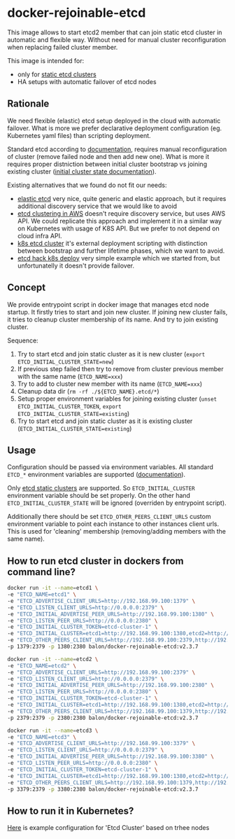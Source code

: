 # docker-rejoinable-etcd

This image allows to start etcd2 member that can join static etcd cluster in automatic and flexible way. Without need for manual cluster reconfiguration when replacing failed cluster member. 

This image is intended for:

- only for [static etcd clusters](https://coreos.com/etcd/docs/latest/clustering.html#static) 
- HA setups with automatic failover of etcd nodes

## Rationale

We need flexible (elastic) etcd setup deployed in the cloud with automatic failover. What is more we prefer declarative deployment configuration (eg. Kubernetes yaml files) than scripting deployment. 

Standard etcd according to [documentation](https://coreos.com/etcd/docs/latest/runtime-configuration.html#replace-a-failed-machine), requires manual reconfiguration of cluster (remove failed node and then add new one). What is more it requires proper distniction between initial cluster bootstrap vs joining existing cluster ([initial cluster state documentation](https://coreos.com/etcd/docs/latest/configuration.html#initial-cluster-state)).  
 
Existing alternatives that we found do not fit our needs:

- [elastic etcd](https://github.com/sttts/elastic-etcd) very nice, quite generic and elastic approach, but it requires additional discovery service that we would like to avoid
- [etcd clustering in AWS](http://engineering.monsanto.com/2015/06/12/etcd-clustering/) doesn't require discovery service, but uses AWS API. We could replicate this approach and implement it in a similar way on Kubernetes with usage of K8S API. But we prefer to not depend on cloud infra API.
- [k8s etcd cluster](https://github.com/blended/k8s-etcd-cluster) it's external deployment scripting with distinction between bootstrap and further lifetime phases, which we want to avoid.
- [etcd hack k8s deploy](https://github.com/coreos/etcd/tree/v2.3.7/hack/kubernetes-deploy) very simple example which we started from, but unfortunatelly it doesn't provide failover.

## Concept

We provide entrypoint script in docker image that manages etcd node startup. It firstly tries to start and join new cluster. If joining new cluster fails, it tries to cleanup cluster membership of its name. And try to join existing cluster. 

Sequence:

1. Try to start etcd and join static cluster as it is new cluster (`export ETCD_INITIAL_CLUSTER_STATE=new`)
2. If previous step failed then try to remove from cluster previous member with the same name (`ETCD_NAME=xxx`)
3. Try to add to cluster new member with its name (`ETCD_NAME=xxx`)
4. Cleanup data dir (`rm -rf ./${ETCD_NAME}.etcd/*`)
5. Setup proper environment variables for joining existing cluster (`unset ETCD_INITIAL_CLUSTER_TOKEN`, `export ETCD_INITIAL_CLUSTER_STATE=existing`)
6. Try to start etcd and join static cluster as it is existing cluster (`ETCD_INITIAL_CLUSTER_STATE=existing`)

## Usage

Configuration should be passed via environment variables. All standard `ETCD_*` environment variables are supported ([documentation](https://coreos.com/etcd/docs/latest/configuration.html)).

Only [etcd static clusters](https://coreos.com/etcd/docs/latest/clustering.html#static) are supported. So `ETCD_INITIAL_CLUSTER` environment variable should be set properly. On the other hand `ETCD_INITIAL_CLUSTER_STATE` will be ignored (overriden by entrypoint script).

Additionally there should be set `ETCD_OTHER_PEERS_CLIENT_URLS` custom environment variable to point each instance to other instances client urls. This is used for 'cleaning' membership (removing/adding members with the same name). 

## How to run etcd cluster in dockers from command line?

````bash
docker run -it --name=etcd1 \
-e "ETCD_NAME=etcd1" \
-e "ETCD_ADVERTISE_CLIENT_URLS=http://192.168.99.100:1379" \
-e "ETCD_LISTEN_CLIENT_URLS=http://0.0.0.0:2379" \
-e "ETCD_INITIAL_ADVERTISE_PEER_URLS=http://192.168.99.100:1380" \
-e "ETCD_LISTEN_PEER_URLS=http://0.0.0.0:2380" \
-e "ETCD_INITIAL_CLUSTER_TOKEN=etcd-cluster-1" \
-e "ETCD_INITIAL_CLUSTER=etcd1=http://192.168.99.100:1380,etcd2=http://192.168.99.100:2380,etcd3=http://192.168.99.100:3380" \
-e "ETCD_OTHER_PEERS_CLIENT_URLS=http://192.168.99.100:2379,http://192.168.99.100:3379" \
-p 1379:2379 -p 1380:2380 balon/docker-rejoinable-etcd:v2.3.7
````

````bash
docker run -it --name=etcd2 \
-e "ETCD_NAME=etcd2" \
-e "ETCD_ADVERTISE_CLIENT_URLS=http://192.168.99.100:2379" \
-e "ETCD_LISTEN_CLIENT_URLS=http://0.0.0.0:2379" \
-e "ETCD_INITIAL_ADVERTISE_PEER_URLS=http://192.168.99.100:2380" \
-e "ETCD_LISTEN_PEER_URLS=http://0.0.0.0:2380" \
-e "ETCD_INITIAL_CLUSTER_TOKEN=etcd-cluster-1" \
-e "ETCD_INITIAL_CLUSTER=etcd1=http://192.168.99.100:1380,etcd2=http://192.168.99.100:2380,etcd3=http://192.168.99.100:3380" \
-e "ETCD_OTHER_PEERS_CLIENT_URLS=http://192.168.99.100:1379,http://192.168.99.100:3379" \
-p 2379:2379 -p 2380:2380 balon/docker-rejoinable-etcd:v2.3.7
````

````bash
docker run -it --name=etcd3 \
-e "ETCD_NAME=etcd3" \
-e "ETCD_ADVERTISE_CLIENT_URLS=http://192.168.99.100:3379" \
-e "ETCD_LISTEN_CLIENT_URLS=http://0.0.0.0:2379" \
-e "ETCD_INITIAL_ADVERTISE_PEER_URLS=http://192.168.99.100:3380" \
-e "ETCD_LISTEN_PEER_URLS=http://0.0.0.0:2380" \
-e "ETCD_INITIAL_CLUSTER_TOKEN=etcd-cluster-1" \
-e "ETCD_INITIAL_CLUSTER=etcd1=http://192.168.99.100:1380,etcd2=http://192.168.99.100:2380,etcd3=http://192.168.99.100:3380" \
-e "ETCD_OTHER_PEERS_CLIENT_URLS=http://192.168.99.100:1379,http://192.168.99.100:2379" \
-p 3379:2379 -p 3380:2380 balon/docker-rejoinable-etcd:v2.3.7
````

## How to run it in Kubernetes?

[Here](example/k8s) is example configuration for 'Etcd Cluster' based on trhee nodes

